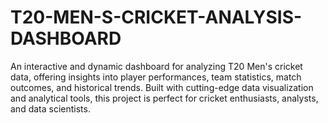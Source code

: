 # T20-MEN-S-CRICKET-ANALYSIS-DASHBOARD
An interactive and dynamic dashboard for analyzing T20 Men's cricket data, offering insights into player performances, team statistics, match outcomes, and historical trends. Built with cutting-edge data visualization and analytical tools, this project is perfect for cricket enthusiasts, analysts, and data scientists.
